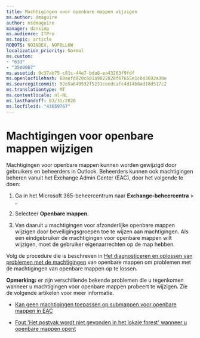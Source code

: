 ```yaml
---
title: Machtigingen voor openbare mappen wijzigen
ms.author: dmaguire
author: msdmaguire
manager: dansimp
ms.audience: ITPro
ms.topic: article
ROBOTS: NOINDEX, NOFOLLOW
localization_priority: Normal
ms.custom:
- "633"
- "3500007"
ms.assetid: 0c37ab75-c81c-44e7-bda8-ea43263f9fdf
ms.openlocfilehash: 68aefd820c681a9022828f67655e1c843692a30e
ms.sourcegitcommit: 92e9a649532f5231ceedcafc4d14b8ad18d517c2
ms.translationtype: MT
ms.contentlocale: nl-NL
ms.lasthandoff: 03/31/2020
ms.locfileid: "43059767"
---
```

# <a name="changing-public-folder-permissions"></a>Machtigingen voor openbare mappen wijzigen

Machtigingen voor openbare mappen kunnen worden gewijzigd door gebruikers en beheerders in Outlook. Beheerders kunnen ook machtigingen beheren vanuit het Exchange Admin Center (EAC), door het volgende te doen:
  
1. Ga in het Microsoft 365-beheercentrum naar **Exchange-beheercentra** \> **.**

2. Selecteer **Openbare mappen**.

3. Van daaruit u machtigingen voor afzonderlijke openbare mappen wijzigen door beveiligingsgroepen toe te wijzen aan machtigingen. Als een eindgebruiker de machtigingen voor openbare mappen wilt wijzigen, moet de gebruiker eigenaarrechten op de map hebben.

Volg de procedure die is beschreven in [Het diagnosticeren en oplossen van problemen met de machtigingen](https://docs.microsoft.com/exchange/troubleshoot/public-folders/public-folder-permission-issues) van openbare mappen om problemen met de machtigingen van openbare mappen op te lossen.

**Opmerking:** er zijn verschillende bekende problemen die u tegenkomen wanneer u machtigingen voor openbare mappen probeert te wijzigen. Zie de volgende artikelen voor meer informatie.

- [Kan geen machtigingen toepassen op submappen voor openbare mappen in EAC](https://docs.microsoft.com/exchange/troubleshoot/public-folders/can%E2%80%99t-apply-permissions-public-folder-subfolders)

- [Fout 'Het postvak wordt niet gevonden in het lokale forest' wanneer u openbare mappen opent](https://docs.microsoft.com/exchange/troubleshoot/public-folders/mailbox-not-found-local-forest-public-folder)
